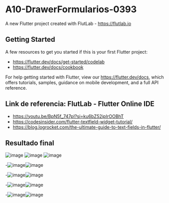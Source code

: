 # A10-DrawerFormularios-0393

A new Flutter project created with FlutLab - https://flutlab.io

## Getting Started

A few resources to get you started if this is your first Flutter project:

- https://flutter.dev/docs/get-started/codelab
- https://flutter.dev/docs/cookbook

For help getting started with Flutter, view our
https://flutter.dev/docs, which offers tutorials,
samples, guidance on mobile development, and a full API reference.

## Link de referencia: FlutLab - Flutter Online IDE

- https://youtu.be/BpN5f_747pI?si=ku6bZ52ipIrOOBhT
- https://codesinsider.com/flutter-textfield-widget-tutorial/
- https://blog.logrocket.com/the-ultimate-guide-to-text-fields-in-flutter/

## Resultado final
![image](https://github.com/MorenoIA128/A10-Formularios0393/assets/143743685/5c0c0d3b-3737-4d00-ad8c-55909104aa0e) ![image](https://github.com/MorenoIA128/A10-Formularios0393/assets/143743685/a107f647-f300-4f38-86b4-0aeff1f27676) ![image](https://github.com/MorenoIA128/A10-Formularios0393/assets/143743685/4c649999-3ce5-41dd-9bee-e987822a058f)

-![image](https://github.com/MorenoIA128/A10-Formularios0393/assets/143743685/169b0e84-39b3-47e9-a7df-d3202aee1b79)![image](https://github.com/MorenoIA128/A10-Formularios0393/assets/143743685/05e821a7-fec0-4053-a107-7fba8ae46e79)

-![image](https://github.com/MorenoIA128/A10-Formularios0393/assets/143743685/74e19165-76c9-496c-b19b-f759e4e481f6)![image](https://github.com/MorenoIA128/A10-Formularios0393/assets/143743685/5fa403bf-21b2-481b-86e9-0a8e64614e64)

-![image](https://github.com/MorenoIA128/A10-Formularios0393/assets/143743685/d1032140-85ce-4e87-a2e6-653304c475ad)![image](https://github.com/MorenoIA128/A10-Formularios0393/assets/143743685/03ff8057-74e6-4057-b403-dc0a0aa8a7f8)

-![image](https://github.com/MorenoIA128/A10-Formularios0393/assets/143743685/6b584c37-13df-46ea-bd67-57bd95b89306)![image](https://github.com/MorenoIA128/A10-Formularios0393/assets/143743685/f7380930-d5d2-4775-9d58-2f4b1b2c1e26)








